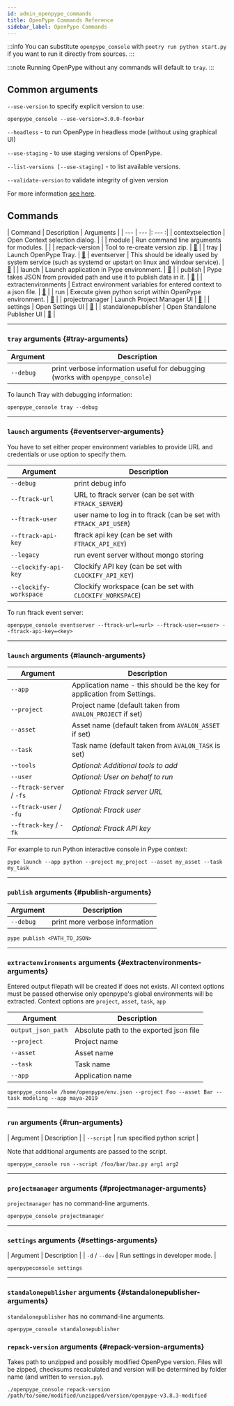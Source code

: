 ```yaml
---
id: admin_openpype_commands
title: OpenPype Commands Reference
sidebar_label: OpenPype Commands
---
```


:::info
You can substitute `openpype_console` with `poetry run python start.py` if you want to run it
directly from sources.
:::

:::note
Running OpenPype without any commands will default to `tray`.
:::

## Common arguments
`--use-version` to specify explicit version to use:
```shell
openpype_console --use-version=3.0.0-foo+bar
```
`--headless` - to run OpenPype in headless mode (without using graphical UI)

`--use-staging` - to use staging versions of OpenPype.

`--list-versions [--use-staging]` - to list available versions.

`--validate-version` to validate integrity of given version

For more information [see here](admin_use.md#run-openpype).

## Commands

| Command | Description | Arguments |
| --- | --- |: --- :|
| contextselection | Open Context selection dialog. |  |
| module | Run command line arguments for modules. |  |
| repack-version | Tool to re-create version zip. | [📑](#repack-version-arguments) |
| tray | Launch OpenPype Tray. | [📑](#tray-arguments)
| eventserver | This should be ideally used by system service (such as systemd or upstart on linux and window service). | [📑](#eventserver-arguments) |
| launch | Launch application in Pype environment. | [📑](#launch-arguments) |
| publish | Pype takes JSON from provided path and use it to publish data in it. | [📑](#publish-arguments) |
| extractenvironments | Extract environment variables for entered context to a json file. | [📑](#extractenvironments-arguments) |
| run | Execute given python script within OpenPype environment. | [📑](#run-arguments) |
| projectmanager | Launch Project Manager UI | [📑](#projectmanager-arguments) |
| settings | Open Settings UI | [📑](#settings-arguments) |
| standalonepublisher | Open Standalone Publisher UI | [📑](#standalonepublisher-arguments) |

---
### `tray` arguments {#tray-arguments}
| Argument | Description |
| --- | --- |
| `--debug` | print verbose information useful for debugging (works with `openpype_console`) |

To launch Tray with debugging information:
```shell
openpype_console tray --debug
```
---
### `launch` arguments {#eventserver-arguments}
You have to set either proper environment variables to provide URL and credentials or use
option to specify them.

| Argument | Description |
| --- | --- |
| `--debug` | print debug info |
| `--ftrack-url` | URL to ftrack server (can be set with `FTRACK_SERVER`) |
| `--ftrack-user` |user name to log in to ftrack (can be set with `FTRACK_API_USER`) |
| `--ftrack-api-key` | ftrack api key (can be set with `FTRACK_API_KEY`) |
| `--legacy` | run event server without mongo storing |
| `--clockify-api-key` | Clockify API key (can be set with `CLOCKIFY_API_KEY`) |
| `--clockify-workspace` | Clockify workspace (can be set with `CLOCKIFY_WORKSPACE`) |

To run ftrack event server:
```shell
openpype_console eventserver --ftrack-url=<url> --ftrack-user=<user> --ftrack-api-key=<key>
```

---
### `launch` arguments {#launch-arguments}

| Argument | Description |
| --- | --- |
| `--app` | Application name - this should be the key for application from Settings. |
| `--project` | Project name (default taken from `AVALON_PROJECT` if set) |
| `--asset` | Asset name (default taken from `AVALON_ASSET` if set) |
| `--task` | Task name (default taken from `AVALON_TASK` is set) |
| `--tools` | *Optional: Additional tools to add* |
| `--user` | *Optional: User on behalf to run* |
| `--ftrack-server` / `-fs` | *Optional: Ftrack server URL* |
| `--ftrack-user` / `-fu` | *Optional: Ftrack user* |
| `--ftrack-key` / `-fk` | *Optional: Ftrack API key* |

For example to run Python interactive console in Pype context:
```shell
pype launch --app python --project my_project --asset my_asset --task my_task
```

---
### `publish` arguments {#publish-arguments}

| Argument | Description |
| --- | --- |
| `--debug` | print more verbose information |

```shell
pype publish <PATH_TO_JSON>
```

---
### `extractenvironments` arguments {#extractenvironments-arguments}

Entered output filepath will be created if does not exists.
All context options must be passed otherwise only openpype's global environments will be extracted.
Context options are `project`, `asset`, `task`, `app`

| Argument | Description |
| --- | --- |
| `output_json_path` | Absolute path to the exported json file |
| `--project` | Project name |
| `--asset` | Asset name |
| `--task` | Task name |
| `--app` | Application name |

```shell
openpype_console /home/openpype/env.json --project Foo --asset Bar --task modeling --app maya-2019
```

---
### `run` arguments {#run-arguments}

| Argument | Description |
| `--script` | run specified python script |

Note that additional arguments are passed to the script.

```shell
openpype_console run --script /foo/bar/baz.py arg1 arg2
```

---
### `projectmanager` arguments {#projectmanager-arguments}
`projectmanager` has no command-line arguments.
```shell
openpype_console projectmanager
```

---
### `settings` arguments {#settings-arguments}

| Argument | Description |
| `-d` / `--dev` | Run settings in developer mode. |

```shell
openpypeconsole settings
```

---
### `standalonepublisher` arguments {#standalonepublisher-arguments}
`standalonepublisher` has no command-line arguments.
```shell
openpype_console standalonepublisher
```

### `repack-version` arguments {#repack-version-arguments}
Takes path to unzipped and possibly modified OpenPype version. Files will be
zipped, checksums recalculated and version will be determined by folder name
(and written to `version.py`).

```shell
./openpype_console repack-version /path/to/some/modified/unzipped/version/openpype-v3.8.3-modified
```
